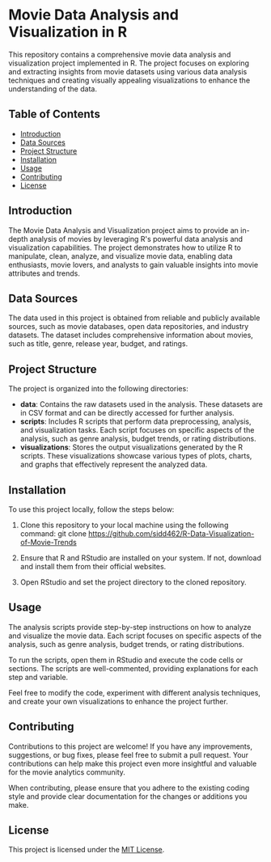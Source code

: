 # Movie Data Analysis and Visualization in R

This repository contains a comprehensive movie data analysis and visualization project implemented in R. The project focuses on exploring and extracting insights from movie datasets using various data analysis techniques and creating visually appealing visualizations to enhance the understanding of the data.

## Table of Contents

- [Introduction](#introduction)
- [Data Sources](#data-sources)
- [Project Structure](#project-structure)
- [Installation](#installation)
- [Usage](#usage)
- [Contributing](#contributing)
- [License](#license)

## Introduction

The Movie Data Analysis and Visualization project aims to provide an in-depth analysis of movies by leveraging R's powerful data analysis and visualization capabilities. The project demonstrates how to utilize R to manipulate, clean, analyze, and visualize movie data, enabling data enthusiasts, movie lovers, and analysts to gain valuable insights into movie attributes and trends.

## Data Sources

The data used in this project is obtained from reliable and publicly available sources, such as movie databases, open data repositories, and industry datasets. The dataset includes comprehensive information about movies, such as title, genre, release year, budget, and ratings.

## Project Structure

The project is organized into the following directories:

- **data**: Contains the raw datasets used in the analysis. These datasets are in CSV format and can be directly accessed for further analysis.
- **scripts**: Includes R scripts that perform data preprocessing, analysis, and visualization tasks. Each script focuses on specific aspects of the analysis, such as genre analysis, budget trends, or rating distributions.
- **visualizations**: Stores the output visualizations generated by the R scripts. These visualizations showcase various types of plots, charts, and graphs that effectively represent the analyzed data.

## Installation

To use this project locally, follow the steps below:

1. Clone this repository to your local machine using the following command:
git clone https://github.com/sidd462/R-Data-Visualization-of-Movie-Trends


2. Ensure that R and RStudio are installed on your system. If not, download and install them from their official websites.

3. Open RStudio and set the project directory to the cloned repository.

## Usage

The analysis scripts provide step-by-step instructions on how to analyze and visualize the movie data. Each script focuses on specific aspects of the analysis, such as genre analysis, budget trends, or rating distributions.

To run the scripts, open them in RStudio and execute the code cells or sections. The scripts are well-commented, providing explanations for each step and variable.

Feel free to modify the code, experiment with different analysis techniques, and create your own visualizations to enhance the project further.

## Contributing

Contributions to this project are welcome! If you have any improvements, suggestions, or bug fixes, please feel free to submit a pull request. Your contributions can help make this project even more insightful and valuable for the movie analytics community.

When contributing, please ensure that you adhere to the existing coding style and provide clear documentation for the changes or additions you make.

## License

This project is licensed under the [MIT License](LICENSE).
